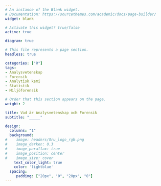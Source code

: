 ```yaml
---
# An instance of the Blank widget.
# Documentation: https://sourcethemes.com/academic/docs/page-builder/
widget: blank

# Activate this widget? true/false
active: true

diagram: true

# This file represents a page section.
headless: true

categories: ["R"]
tags:
- Analysvetenskap
- Forensik
- Analytisk kemi
- Statistik
- Miljöforensik

# Order that this section appears on the page.
weight: 2

title: Vad är Analysvetenskap och Forensik
subtitle: "_____"

design:
  columns: "1"
  background:
#    image: headers/Oru_logo_rgb.png
#    image_darken: 0.3
#    image_parallax: true
#    image_position: center
#    image_size: cover
    text_color_light: true
    color: 'lightblue'
  spacing:
     padding: ["20px", "0", "20px", "0"]
---
```

<br>





